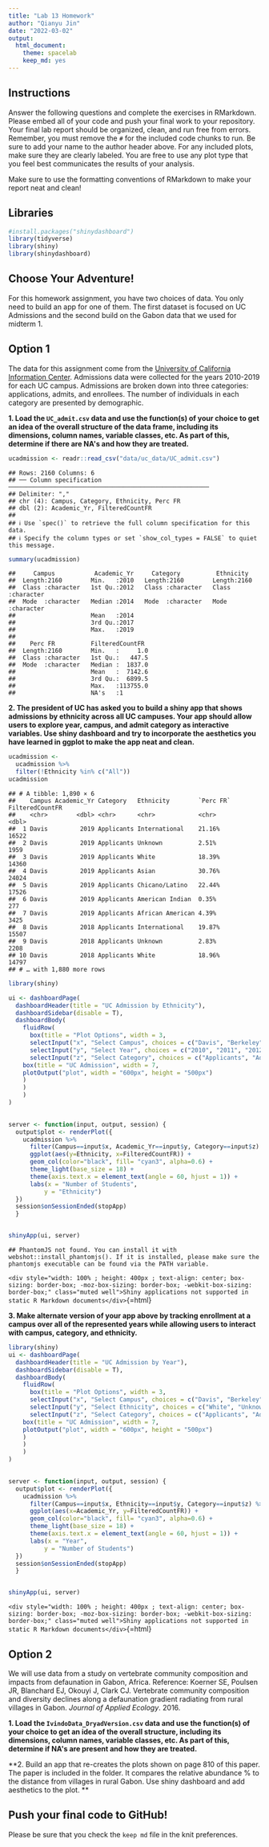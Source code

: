 ```yaml
---
title: "Lab 13 Homework"
author: "Qianyu Jin"
date: "2022-03-02"
output:
  html_document: 
    theme: spacelab
    keep_md: yes
---
```




## Instructions
Answer the following questions and complete the exercises in RMarkdown. Please embed all of your code and push your final work to your repository. Your final lab report should be organized, clean, and run free from errors. Remember, you must remove the `#` for the included code chunks to run. Be sure to add your name to the author header above. For any included plots, make sure they are clearly labeled. You are free to use any plot type that you feel best communicates the results of your analysis.  

Make sure to use the formatting conventions of RMarkdown to make your report neat and clean!  

## Libraries

```r
#install.packages("shinydashboard")
library(tidyverse)
library(shiny)
library(shinydashboard)
```

## Choose Your Adventure!
For this homework assignment, you have two choices of data. You only need to build an app for one of them. The first dataset is focused on UC Admissions and the second build on the Gabon data that we used for midterm 1.  

## Option 1
The data for this assignment come from the [University of California Information Center](https://www.universityofcalifornia.edu/infocenter). Admissions data were collected for the years 2010-2019 for each UC campus. Admissions are broken down into three categories: applications, admits, and enrollees. The number of individuals in each category are presented by demographic.  

**1. Load the `UC_admit.csv` data and use the function(s) of your choice to get an idea of the overall structure of the data frame, including its dimensions, column names, variable classes, etc. As part of this, determine if there are NA's and how they are treated.**  

```r
ucadmission <- readr::read_csv("data/uc_data/UC_admit.csv")
```

```
## Rows: 2160 Columns: 6
## ── Column specification ────────────────────────────────────────────────────────
## Delimiter: ","
## chr (4): Campus, Category, Ethnicity, Perc FR
## dbl (2): Academic_Yr, FilteredCountFR
## 
## ℹ Use `spec()` to retrieve the full column specification for this data.
## ℹ Specify the column types or set `show_col_types = FALSE` to quiet this message.
```

```r
summary(ucadmission)
```

```
##     Campus           Academic_Yr     Category          Ethnicity        
##  Length:2160        Min.   :2010   Length:2160        Length:2160       
##  Class :character   1st Qu.:2012   Class :character   Class :character  
##  Mode  :character   Median :2014   Mode  :character   Mode  :character  
##                     Mean   :2014                                        
##                     3rd Qu.:2017                                        
##                     Max.   :2019                                        
##                                                                         
##    Perc FR          FilteredCountFR   
##  Length:2160        Min.   :     1.0  
##  Class :character   1st Qu.:   447.5  
##  Mode  :character   Median :  1837.0  
##                     Mean   :  7142.6  
##                     3rd Qu.:  6899.5  
##                     Max.   :113755.0  
##                     NA's   :1
```


**2. The president of UC has asked you to build a shiny app that shows admissions by ethnicity across all UC campuses. Your app should allow users to explore year, campus, and admit category as interactive variables. Use shiny dashboard and try to incorporate the aesthetics you have learned in ggplot to make the app neat and clean.**

```r
ucadmission <- 
  ucadmission %>%
  filter(!Ethnicity %in% c("All"))
ucadmission
```

```
## # A tibble: 1,890 × 6
##    Campus Academic_Yr Category   Ethnicity        `Perc FR` FilteredCountFR
##    <chr>        <dbl> <chr>      <chr>            <chr>               <dbl>
##  1 Davis         2019 Applicants International    21.16%              16522
##  2 Davis         2019 Applicants Unknown          2.51%                1959
##  3 Davis         2019 Applicants White            18.39%              14360
##  4 Davis         2019 Applicants Asian            30.76%              24024
##  5 Davis         2019 Applicants Chicano/Latino   22.44%              17526
##  6 Davis         2019 Applicants American Indian  0.35%                 277
##  7 Davis         2019 Applicants African American 4.39%                3425
##  8 Davis         2018 Applicants International    19.87%              15507
##  9 Davis         2018 Applicants Unknown          2.83%                2208
## 10 Davis         2018 Applicants White            18.96%              14797
## # … with 1,880 more rows
```


```r
library(shiny)

ui <- dashboardPage(
  dashboardHeader(title = "UC Admission by Ethnicity"),
  dashboardSidebar(disable = T),
  dashboardBody(
    fluidRow(
      box(title = "Plot Options", width = 3,
      selectInput("x", "Select Campus", choices = c("Davis", "Berkeley", "Irvine", "Los_Angeles", "Merced", "Riverside", "San_Diego", "Santa_Barbara", "Santa_Cruz"), selected = "Davis"),
      selectInput("y", "Select Year", choices = c("2010", "2011", "2012", "2013", "2014", "2015", "2016", "2017", "2018", "2019"), selected = "2019"),
      selectInput("z", "Select Category", choices = c("Applicants", "Admits", "Enrollees"), selected = "Enrollees")), 
    box(title = "UC Admission", width = 7,
    plotOutput("plot", width = "600px", height = "500px")
    ) 
    ) 
    ) 
)
 

server <- function(input, output, session) {
  output$plot <- renderPlot({
    ucadmission %>% 
      filter(Campus==input$x, Academic_Yr==input$y, Category==input$z) %>% 
      ggplot(aes(y=Ethnicity, x=FilteredCountFR)) +
      geom_col(color="black", fill= "cyan3", alpha=0.6) + 
      theme_light(base_size = 18) + 
      theme(axis.text.x = element_text(angle = 60, hjust = 1)) + 
      labs(x = "Number of Students",
          y = "Ethnicity")
  })
  session$onSessionEnded(stopApp)
  }


shinyApp(ui, server)
```

```
## PhantomJS not found. You can install it with webshot::install_phantomjs(). If it is installed, please make sure the phantomjs executable can be found via the PATH variable.
```

`<div style="width: 100% ; height: 400px ; text-align: center; box-sizing: border-box; -moz-box-sizing: border-box; -webkit-box-sizing: border-box;" class="muted well">Shiny applications not supported in static R Markdown documents</div>`{=html}


**3. Make alternate version of your app above by tracking enrollment at a campus over all of the represented years while allowing users to interact with campus, category, and ethnicity.**  

```r
library(shiny)
ui <- dashboardPage(
  dashboardHeader(title = "UC Admission by Year"),
  dashboardSidebar(disable = T),
  dashboardBody(
    fluidRow(
      box(title = "Plot Options", width = 3,
      selectInput("x", "Select Campus", choices = c("Davis", "Berkeley", "Irvine", "Los_Angeles", "Merced", "Riverside", "San_Diego", "Santa_Barbara", "Santa_Cruz"), selected = "Davis"),
      selectInput("y", "Select Ethnicity", choices = c("White", "Unknown", "International", "Chicano/Latino", "Asian", "American Indian", "Afeican American"), selected = "White"),
      selectInput("z", "Select Category", choices = c("Applicants", "Admits", "Enrollees"), selected = "Enrollees")), 
    box(title = "UC Admission", width = 7,
    plotOutput("plot", width = "600px", height = "500px")
    ) 
    ) 
    ) 
)
 

server <- function(input, output, session) {
  output$plot <- renderPlot({
    ucadmission %>% 
      filter(Campus==input$x, Ethnicity==input$y, Category==input$z) %>% 
      ggplot(aes(x=Academic_Yr, y=FilteredCountFR)) +
      geom_col(color="black", fill= "cyan3", alpha=0.6) + 
      theme_light(base_size = 18) + 
      theme(axis.text.x = element_text(angle = 60, hjust = 1)) + 
      labs(x = "Year",
          y = "Number of Students")
  })
  session$onSessionEnded(stopApp)
  }


shinyApp(ui, server)
```

`<div style="width: 100% ; height: 400px ; text-align: center; box-sizing: border-box; -moz-box-sizing: border-box; -webkit-box-sizing: border-box;" class="muted well">Shiny applications not supported in static R Markdown documents</div>`{=html}


## Option 2
We will use data from a study on vertebrate community composition and impacts from defaunation in Gabon, Africa. Reference: Koerner SE, Poulsen JR, Blanchard EJ, Okouyi J, Clark CJ. Vertebrate community composition and diversity declines along a defaunation gradient radiating from rural villages in Gabon. _Journal of Applied Ecology_. 2016.   

**1. Load the `IvindoData_DryadVersion.csv` data and use the function(s) of your choice to get an idea of the overall structure, including its dimensions, column names, variable classes, etc. As part of this, determine if NA's are present and how they are treated.**  

**2. Build an app that re-creates the plots shown on page 810 of this paper. The paper is included in the folder. It compares the relative abundance % to the distance from villages in rural Gabon. Use shiny dashboard and add aesthetics to the plot.  **  

## Push your final code to GitHub!
Please be sure that you check the `keep md` file in the knit preferences. 
